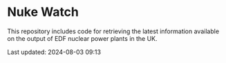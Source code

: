 # Nuke Watch

This repository includes code for retrieving the latest information available on the output of EDF nuclear power plants in the UK.

Last updated: 2024-08-03 09:13